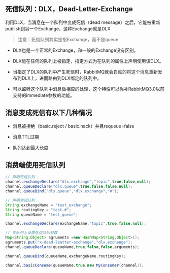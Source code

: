 ## 死信队列：DLX，Dead-Letter-Exchange

利用DLX，当消息在一个队列中变成死信（dead message）之后，它能被重新publish到另一个Exchange，这种Exchange就是DLX

> 注意：死信队列其实是指Exchange，而不是queue



- DLX也是一个正常的Exchange，和一般的Exchange没有区别。

- DLX能在任何的队列上被指定，指定方式为在队列的属性上声明使用该DLX。

- 当指定了DLX的队列中产生死信时，RabbitMQ就会自动的将这个消息重新发布到DLX上，进而路由到DLX绑定的队列中。

- 可以监听这个队列中消息做相应的处理，这个特性可以弥补RabbitMQ3.0以前支持的immediate参数的功能。



## 消息变成死信有以下几种情况

- 消息被拒绝（basic.reject / basic.nack）并且requeue=false

- 消息TTL过期

- 队列达到最大长度



## 消费端使用死信队列

```java
// 声明死信队列
channel.exchangeDeclare("dlx.exchange","topic",true,false,null);
channel.queueDeclare("dlx.queue",true,false,false,null);
channel.queueBind("dlx.queue","dlx.exchange","#");

// 声明测试队列
String exchangeName = "test_exchange";
String routingKey = "test.#";
String queueName = "test_queue";

channel.exchangeDeclare(exchangeName,"topic",true,false,null);

// 在队列上设置死信队列参数
Map<String,Object> agruments =new HashMap<String,Object>();
agruments.put("x-dead-leatter-exchange","dlx.exchange");
channel.queueDeclare(queueName,true,false,false,arguments);

channel.queueBind(queueName,exchangeName,routingKey);

channel.basicConseme(queueName,true,new MyConsumer(channel));
```








